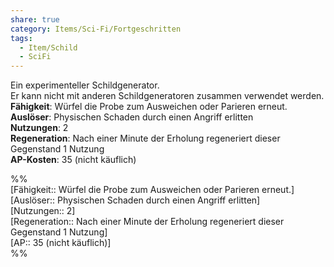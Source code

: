 ```yaml
---
share: true
category: Items/Sci-Fi/Fortgeschritten
tags:
  - Item/Schild
  - SciFi
---
```

  
Ein experimenteller Schildgenerator.  
Er kann nicht mit anderen Schildgeneratoren zusammen verwendet werden.  
**Fähigkeit**: Würfel die Probe zum Ausweichen oder Parieren erneut.  
**Auslöser**: Physischen Schaden durch einen Angriff erlitten  
**Nutzungen**:  2  
**Regeneration**: Nach einer Minute der Erholung regeneriert dieser Gegenstand 1 Nutzung  
**AP-Kosten**: 35 (nicht käuflich)  
  
%%  
[Fähigkeit:: Würfel die Probe zum Ausweichen oder Parieren erneut.]  
[Auslöser:: Physischen Schaden durch einen Angriff erlitten]  
[Nutzungen:: 2]  
[Regeneration:: Nach einer Minute der Erholung regeneriert dieser Gegenstand 1 Nutzung]   
[AP:: 35 (nicht käuflich)]  
%%